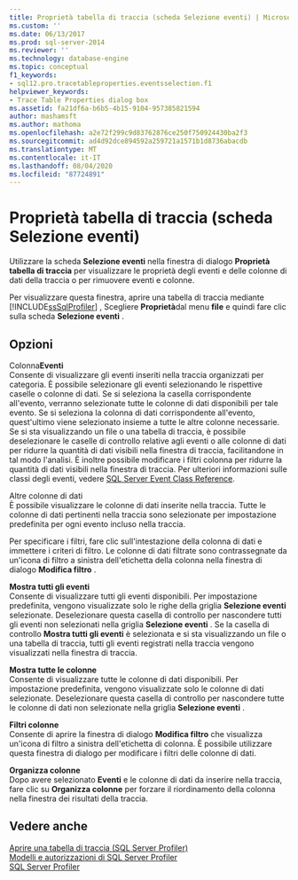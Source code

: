 ```yaml
---
title: Proprietà tabella di traccia (scheda Selezione eventi) | Microsoft Docs
ms.custom: ''
ms.date: 06/13/2017
ms.prod: sql-server-2014
ms.reviewer: ''
ms.technology: database-engine
ms.topic: conceptual
f1_keywords:
- sql12.pro.tracetableproperties.eventsselection.f1
helpviewer_keywords:
- Trace Table Properties dialog box
ms.assetid: fa21df6a-b6b5-4b15-9104-957385821594
author: mashamsft
ms.author: mathoma
ms.openlocfilehash: a2e72f299c9d83762876ce250f750924430ba2f3
ms.sourcegitcommit: ad4d92dce894592a259721a1571b1d8736abacdb
ms.translationtype: MT
ms.contentlocale: it-IT
ms.lasthandoff: 08/04/2020
ms.locfileid: "87724891"
---
```

# <a name="trace-table-properties-events-selection-tab"></a>Proprietà tabella di traccia (scheda Selezione eventi)
  Utilizzare la scheda **Selezione eventi** nella finestra di dialogo **Proprietà tabella di traccia** per visualizzare le proprietà degli eventi e delle colonne di dati della traccia o per rimuovere eventi e colonne.  
  
 Per visualizzare questa finestra, aprire una tabella di traccia mediante [!INCLUDE[ssSqlProfiler](../includes/sssqlprofiler-md.md)] , Scegliere **Proprietà**dal menu **file** e quindi fare clic sulla scheda **Selezione eventi** .  
  
## <a name="options"></a>Opzioni  
 Colonna**Eventi**  
 Consente di visualizzare gli eventi inseriti nella traccia organizzati per categoria. È possibile selezionare gli eventi selezionando le rispettive caselle o colonne di dati. Se si seleziona la casella corrispondente all'evento, verranno selezionate tutte le colonne di dati disponibili per tale evento. Se si seleziona la colonna di dati corrispondente all'evento, quest'ultimo viene selezionato insieme a tutte le altre colonne necessarie. Se si sta visualizzando un file o una tabella di traccia, è possibile deselezionare le caselle di controllo relative agli eventi o alle colonne di dati per ridurre la quantità di dati visibili nella finestra di traccia, facilitandone in tal modo l'analisi. È inoltre possibile modificare i filtri colonna per ridurre la quantità di dati visibili nella finestra di traccia. Per ulteriori informazioni sulle classi degli eventi, vedere [SQL Server Event Class Reference](../relational-databases/event-classes/sql-server-event-class-reference.md).  
  
 Altre colonne di dati  
 È possibile visualizzare le colonne di dati inserite nella traccia. Tutte le colonne di dati pertinenti nella traccia sono selezionate per impostazione predefinita per ogni evento incluso nella traccia.  
  
 Per specificare i filtri, fare clic sull'intestazione della colonna di dati e immettere i criteri di filtro. Le colonne di dati filtrate sono contrassegnate da un'icona di filtro a sinistra dell'etichetta della colonna nella finestra di dialogo **Modifica filtro** .  
  
 **Mostra tutti gli eventi**  
 Consente di visualizzare tutti gli eventi disponibili. Per impostazione predefinita, vengono visualizzate solo le righe della griglia **Selezione eventi** selezionate. Deselezionare questa casella di controllo per nascondere tutti gli eventi non selezionati nella griglia **Selezione eventi** . Se la casella di controllo **Mostra tutti gli eventi** è selezionata e si sta visualizzando un file o una tabella di traccia, tutti gli eventi registrati nella traccia vengono visualizzati nella finestra di traccia.  
  
 **Mostra tutte le colonne**  
 Consente di visualizzare tutte le colonne di dati disponibili. Per impostazione predefinita, vengono visualizzate solo le colonne di dati selezionate. Deselezionare questa casella di controllo per nascondere tutte le colonne di dati non selezionate nella griglia **Selezione eventi** .  
  
 **Filtri colonne**  
 Consente di aprire la finestra di dialogo **Modifica filtro** che visualizza un'icona di filtro a sinistra dell'etichetta di colonna. È possibile utilizzare questa finestra di dialogo per modificare i filtri delle colonne di dati.  
  
 **Organizza colonne**  
 Dopo avere selezionato **Eventi** e le colonne di dati da inserire nella traccia, fare clic su **Organizza colonne** per forzare il riordinamento della colonna nella finestra dei risultati della traccia.  
  
## <a name="see-also"></a>Vedere anche  
 [Aprire una tabella di traccia &#40;SQL Server Profiler&#41;](../tools/sql-server-profiler/open-a-trace-table-sql-server-profiler.md)   
 [Modelli e autorizzazioni di SQL Server Profiler](../tools/sql-server-profiler/sql-server-profiler-templates-and-permissions.md)   
 [SQL Server Profiler](../tools/sql-server-profiler/sql-server-profiler.md)  
  
  
